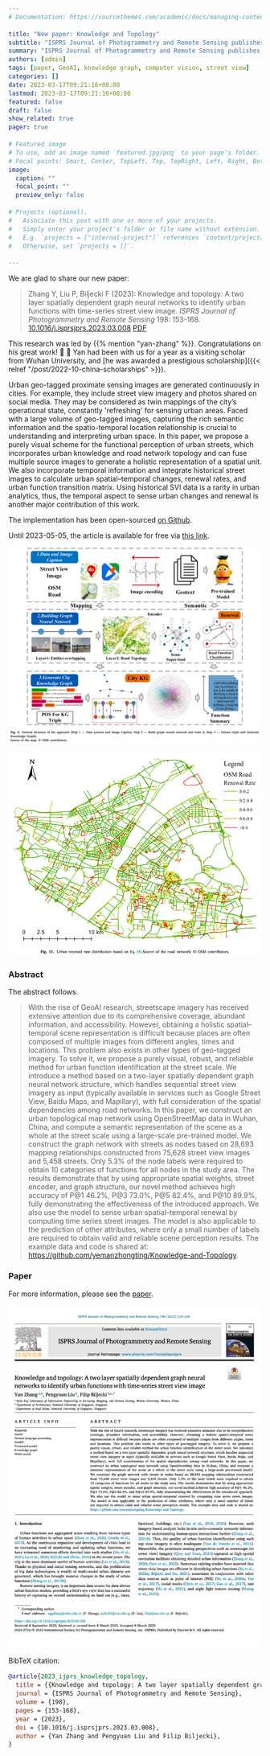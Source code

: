 ```yaml
---
# Documentation: https://sourcethemes.com/academic/docs/managing-content/

title: "New paper: Knowledge and Topology"
subtitle: "ISPRS Journal of Photogrammetry and Remote Sensing publishes our work 'A Two Layer Spatially Dependent Graph Neural Networks to Identify Urban Functions with Time-series Street View Image'."
summary: "ISPRS Journal of Photogrammetry and Remote Sensing publishes our work 'A Two Layer Spatially Dependent Graph Neural Networks to Identify Urban Functions with Time-series Street View Image'."
authors: [admin]
tags: [paper, GeoAI, knowledge graph, computer vision, street view]
categories: []
date: 2023-03-17T09:21:16+08:00
lastmod: 2023-03-17T09:21:16+08:00
featured: false
draft: false
show_related: true
pager: true

# Featured image
# To use, add an image named `featured.jpg/png` to your page's folder.
# Focal points: Smart, Center, TopLeft, Top, TopRight, Left, Right, BottomLeft, Bottom, BottomRight.
image:
  caption: ""
  focal_point: ""
  preview_only: false

# Projects (optional).
#   Associate this post with one or more of your projects.
#   Simply enter your project's folder or file name without extension.
#   E.g. `projects = ["internal-project"]` references `content/project/deep-learning/index.md`.
#   Otherwise, set `projects = []`.

---
```


We are glad to share our new paper:

> Zhang Y, Liu P, Biljecki F (2023): Knowledge and topology: A two layer spatially dependent graph neural networks to identify urban functions with time-series street view image. _ISPRS Journal of Photogrammetry and Remote Sensing_ 198: 153-168. [<i class="ai ai-doi-square ai"></i> 10.1016/j.isprsjprs.2023.03.008](https://doi.org/10.1016/j.isprsjprs.2023.03.008) [<i class="far fa-file-pdf"></i> PDF](/publication/2023-ijprs-knowledge-topology/2023-ijprs-knowledge-topology.pdf)</i>

This research was led by {{% mention "yan-zhang" %}}.
Congratulations on his great work! :raised_hands: :clap:
Yan had been with us for a year as a visiting scholar from Wuhan University, and [he was awarded a prestigious scholarship]({{< relref "/post/2022-10-china-scholarships" >}}).

Urban geo-tagged proximate sensing images are generated continuously in cities.
For example, they include street view imagery and photos shared on social media.
They may be considered as twin mappings of the city’s operational state, constantly 'refreshing' for sensing urban areas.
Faced with a large volume of geo-tagged images, capturing the rich semantic information and the spatio-temporal location relationship is crucial to understanding and interpreting urban space.
In this paper, we propose a purely visual scheme for the functional perception of urban streets, which incorporates urban knowledge and road network topology and can fuse multiple source images to generate a holistic representation of a spatial unit.
We also incorporate temporal information and integrate historical street images to calculate urban spatial–temporal changes, renewal rates, and urban function transition matrix.
Using historical SVI data is a rarity in urban analytics, thus, the temporal aspect to sense urban changes and renewal is another major contribution of this work. 

The implementation has been open-sourced [on Github](https://github.com/yemanzhongting/Knowledge-and-Topology).

Until 2023-05-05, the article is available for free via [this link](https://authors.elsevier.com/a/1glkC3I9x1mz9e).

![](1.png)

![](2.png)

### Abstract

The abstract follows.

> With the rise of GeoAI research, streetscape imagery has received extensive attention due to its comprehensive coverage, abundant information, and accessibility. However, obtaining a holistic spatial–temporal scene representation is difficult because places are often composed of multiple images from different angles, times and locations. This problem also exists in other types of geo-tagged imagery. To solve it, we propose a purely visual, robust, and reliable method for urban function identification at the street scale. We introduce a method based on a two-layer spatially dependent graph neural network structure, which handles sequential street view imagery as input (typically available in services such as Google Street View, Baidu Maps, and Mapillary), with full consideration of the spatial dependencies among road networks. In this paper, we construct an urban topological map network using OpenStreetMap data in Wuhan, China, and compute a semantic representation of the scene as a whole at the street scale using a large-scale pre-trained model. We construct the graph network with streets as nodes based on 28,693 mapping relationships constructed from 75,628 street view images and 5,458 streets. Only 5.3% of the node labels were required to obtain 10 categories of functions for all nodes in the study area. The results demonstrate that by using appropriate spatial weights, street encoder, and graph structure, our novel method achieves high accuracy of P@1 46.2%, P@3 73.0%, P@5 82.4%, and P@10 89.9%, fully demonstrating the effectiveness of the introduced approach. We also use the model to sense urban spatial–temporal renewal by computing time series street images. The model is also applicable to the prediction of other attributes, where only a small number of labels are required to obtain valid and reliable scene perception results. The example data and code is shared at: https://github.com/yemanzhongting/Knowledge-and-Topology.

### Paper 

For more information, please see the [paper](/publication/2023-ijprs-knowledge-topology/).

[![](page-one.png)](/publication/2023-ijprs-knowledge-topology/)

BibTeX citation:
```bibtex
@article{2023_ijprs_knowledge_topology,
  title = {{Knowledge and topology: A two layer spatially dependent graph neural networks to identify urban functions with time-series street view image}},
  journal = {ISPRS Journal of Photogrammetry and Remote Sensing},
  volume = {198},
  pages = {153-168},
  year = {2023},
  doi = {10.1016/j.isprsjprs.2023.03.008},
  author = {Yan Zhang and Pengyuan Liu and Filip Biljecki},
}
```
